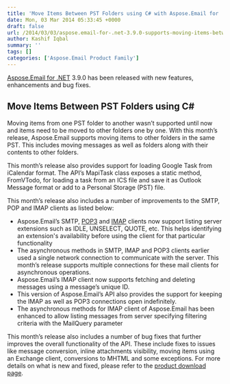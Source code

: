```yaml
---
title: 'Move Items Between PST Folders using C# with Aspose.Email for .NET'
date: Mon, 03 Mar 2014 05:33:45 +0000
draft: false
url: /2014/03/03/aspose.email-for-.net-3.9.0-supports-moving-items-between-pst-folders-and-loading-tasks-from-ics-files/
author: Kashif Iqbal
summary: ''
tags: []
categories: ['Aspose.Email Product Family']
---
```


[Aspose.Email for .NET][1] 3.9.0 has been released with new features, enhancements and bug fixes.

## Move Items Between PST Folders using C#

Moving items from one PST folder to another wasn’t supported until now and items need to be moved to other folders one by one. With this month’s release, Aspose.Email supports moving items to other folders in the same PST. This includes moving messages as well as folders along with their contents to other folders.

This month’s release also provides support for loading Google Task from iCalendar format. The API’s MapiTask class exposes a static method, FromVTodo, for loading a task from an ICS file and save it as Outlook Message format or add to a Personal Storage (PST) file.

This month’s release also includes a number of improvements to the SMTP, POP and IMAP clients as listed below:

*   Aspose.Email’s SMTP, [POP3][2] and [IMAP][3] clients now support listing server extensions such as IDLE, UNSELECT, QUOTE, etc. This helps identifying an extension's availability before using the client for that particular functionality
*   The asynchronous methods in SMTP, IMAP and POP3 clients earlier used a single network connection to communicate with the server. This month’s release supports multiple connections for these mail clients for asynchronous operations.
*   Aspose.Email’s IMAP client now supports fetching and deleting messages using a message’s unique ID.
*   This version of Aspose.Email’s API also provides the support for keeping the IMAP as well as POP3 connections open indefinitely.
*   The asynchronous methods for IMAP client of Aspose.Email has been enhanced to allow listing messages from server specifying filtering criteria with the MailQuery parameter

This month’s release also includes a number of bug fixes that further improves the overall functionality of the API. These include fixes to issues like message conversion, inline attachments visibility, moving items using an Exchange client, conversions to MHTML and some exceptions. For more details on what is new and fixed, please refer to the [product download page][4].




[1]: https://products.aspose.com/email/net
[2]: http://docs.aspose.com/display/emailnet/Listing+Server+Extensions+using+Pop3Client
[3]: http://docs.aspose.com/display/emailnet/Listing+Server+Extensions+using+Pop3Client
[4]: https://downloads.aspose.com/email/net





